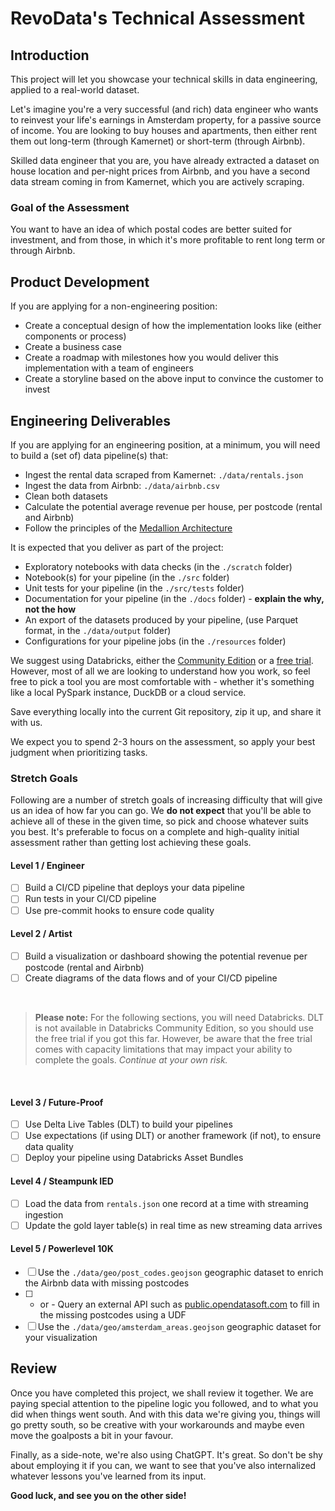 # RevoData's Technical Assessment

## Introduction

This project will let you showcase your technical skills in data engineering, applied to a real-world dataset.

Let's imagine you're a very successful (and rich) data engineer who wants to reinvest your life's earnings in Amsterdam property, for a passive source of income. You are looking to buy houses and apartments, then either rent them out long-term (through Kamernet) or short-term (through Airbnb).

Skilled data engineer that you are, you have already extracted a dataset on house location and per-night prices from Airbnb, and you have a second data stream coming in from Kamernet, which you are actively scraping.

### Goal of the Assessment

You want to have an idea of which postal codes are better suited for investment, and from those, in which it's more profitable to rent long term or through Airbnb.

## Product Development

If you are applying for a non-engineering position:

- Create a conceptual design of how the implementation looks like (either components or process)
- Create a business case
- Create a roadmap with milestones how you would deliver this implementation with a team of engineers
- Create a storyline based on the above input to convince the customer to invest

## Engineering Deliverables

If you are applying for an engineering position, at a minimum, you will need to build a (set of) data pipeline(s) that:

- Ingest the rental data scraped from Kamernet: `./data/rentals.json`
- Ingest the data from Airbnb: `./data/airbnb.csv`
- Clean both datasets
- Calculate the potential average revenue per house, per postcode (rental and Airbnb)
- Follow the principles of the [Medallion Architecture](https://www.databricks.com/glossary/medallion-architecture#:~:text=A%20medallion%20architecture%20is%20a%20data%20design%20pattern,%28from%20Bronze%20%E2%87%92%20Silver%20%E2%87%92%20Gold%20layer%20tables%29.)

It is expected that you deliver as part of the project:

- Exploratory notebooks with data checks (in the `./scratch` folder)
- Notebook(s) for your pipeline (in the `./src` folder)
- Unit tests for your pipeline (in the `./src/tests` folder)
- Documentation for your pipeline (in the `./docs` folder) - **explain the why, not the how**
- An export of the datasets produced by your pipeline, (use Parquet format, in the `./data/output` folder)
- Configurations for your pipeline jobs (in the `./resources` folder)

We suggest using Databricks, either the [Community Edition](https://community.cloud.databricks.com/login.html) or a [free trial](https://www.databricks.com/try-databricks#account). However, most of all we are looking to understand how you work, so feel free to pick a tool you are most comfortable with - whether it's something like a local PySpark instance, DuckDB or a cloud service.

Save everything locally into the current Git repository, zip it up, and share it with us.

We expect you to spend 2-3 hours on the assessment, so apply your best judgment when prioritizing tasks.

### Stretch Goals

Following are a number of stretch goals of increasing difficulty that will give us an idea of how far you can go. We **do not expect** that you'll be able to achieve all of these in the given time, so pick and choose whatever suits you best. It's preferable to focus on a complete and high-quality initial assessment rather than getting lost achieving these goals.

#### Level 1 / Engineer

- [ ] Build a CI/CD pipeline that deploys your data pipeline
- [ ] Run tests in your CI/CD pipeline
- [ ] Use pre-commit hooks to ensure code quality

#### Level 2 / Artist

- [ ] Build a visualization or dashboard showing the potential revenue per postcode (rental and Airbnb)
- [ ] Create diagrams of the data flows and of your CI/CD pipeline

&nbsp;

> **Please note:** For the following sections, you will need Databricks. DLT is not available in Databricks Community Edition, so you should use the free trial if you got this far. However, be aware that the free trial comes with capacity limitations that may impact your ability to complete the goals. _Continue at your own risk._

&nbsp;

#### Level 3 / Future-Proof

- [ ] Use Delta Live Tables (DLT) to build your pipelines
- [ ] Use expectations (if using DLT) or another framework (if not), to ensure data quality
- [ ] Deploy your pipeline using Databricks Asset Bundles

#### Level 4 / Steampunk IED

- [ ] Load the data from `rentals.json` one record at a time with streaming ingestion
- [ ] Update the gold layer table(s) in real time as new streaming data arrives

#### Level 5 / Powerlevel 10K

- [ ] Use the `./data/geo/post_codes.geojson` geographic dataset to enrich the Airbnb data with missing postcodes
- [ ] - or - Query an external API such as [public.opendatasoft.com](https://public.opendatasoft.com/explore/dataset/georef-netherlands-postcode-pc4/api/) to fill in the missing postcodes using a UDF
- [ ] Use the `./data/geo/amsterdam_areas.geojson` geographic dataset for your visualization

## Review

Once you have completed this project, we shall review it together. We are paying special attention to the pipeline logic you followed, and to what you did when things went south. And with this data we're giving you, things will go pretty south, so be creative with your workarounds and maybe even move the goalposts a bit in your favour.

Finally, as a side-note, we're also using ChatGPT. It's great. So don't be shy about employing it if you can, we want to see that you've also internalized whatever lessons you've learned from its input.

**Good luck, and see you on the other side!**
